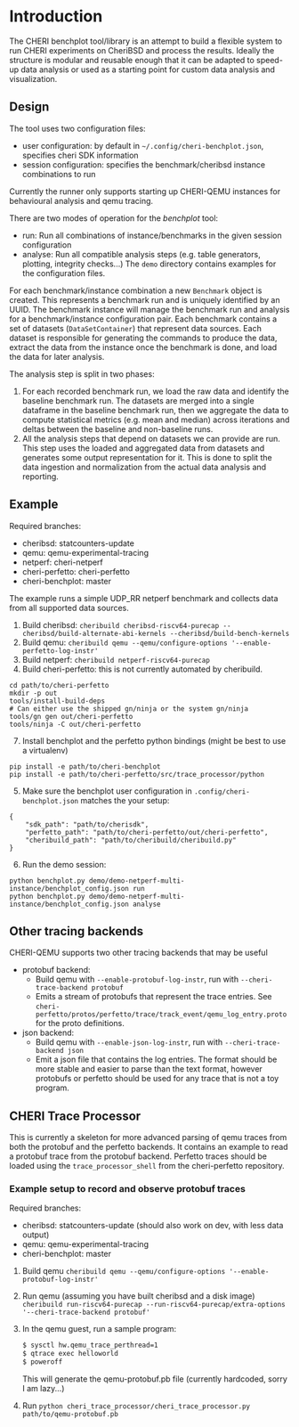 # Introduction
The CHERI benchplot tool/library is an attempt to build a flexible system to run CHERI experiments on CheriBSD and process the results.
Ideally the structure is modular and reusable enough that it can be adapted to speed-up data analysis or used as a starting point
for custom data analysis and visualization.

## Design
The tool uses two configuration files:
 - user configuration: by default in `~/.config/cheri-benchplot.json`, specifies cheri SDK information
 - session configuration: specifies the benchmark/cheribsd instance combinations to run
 
Currently the runner only supports starting up CHERI-QEMU instances for behavioural analysis and qemu tracing.

There are two modes of operation for the *benchplot* tool:
 - run: Run all combinations of instance/benchmarks in the given session configuration
 - analyse: Run all compatible analysis steps (e.g. table generators, plotting, integrity checks...)
The `demo` directory contains examples for the configuration files.

For each benchmark/instance combination a new `Benchmark` object is created. This represents a benchmark run and is uniquely
identified by an UUID. The benchmark instance will manage the benchmark run and analysis for a benchmark/instance configuration pair.
Each benchmark contains a set of datasets (`DataSetContainer`) that represent data sources.
Each dataset is responsible for generating the commands to produce the data, extract the data from the instance
once the benchmark is done, and load the data for later analysis.

The analysis step is split in two phases:
 1. For each recorded benchmark run, we load the raw data and identify the baseline benchmark run.
    The datasets are merged into a single dataframe in the baseline benchmark run, then we aggregate
    the data to compute statistical metrics (e.g. mean and median) across iterations and deltas between
    the baseline and non-baseline runs.
 2. All the analysis steps that depend on datasets we can provide are run. This step uses the loaded and
    aggregated data from datasets and generates some output representation for it.
    This is done to split the data ingestion and normalization from the actual data analysis and reporting.

## Example

Required branches:
 - cheribsd: statcounters-update
 - qemu: qemu-experimental-tracing
 - netperf: cheri-netperf
 - cheri-perfetto: cheri-perfetto
 - cheri-benchplot: master
 
The example runs a simple UDP_RR netperf benchmark and collects data from all supported data sources.
 1. Build cheribsd: `cheribuild cheribsd-riscv64-purecap --cheribsd/build-alternate-abi-kernels --cheribsd/build-bench-kernels`
 2. Build qemu: `cheribuild qemu --qemu/configure-options '--enable-perfetto-log-instr'`
 3. Build netperf: `cheribuild netperf-riscv64-purecap`
 4. Build cheri-perfetto: this is not currently automated by cheribuild.
 ```
 cd path/to/cheri-perfetto
 mkdir -p out
 tools/install-build-deps
 # Can either use the shipped gn/ninja or the system gn/ninja
 tools/gn gen out/cheri-perfetto
 tools/ninja -C out/cheri-perfetto
 ```
 7. Install benchplot and the perfetto python bindings (might be best to use a virtualenv)
 ```
 pip install -e path/to/cheri-benchplot
 pip install -e path/to/cheri-perfetto/src/trace_processor/python
 ```
 5. Make sure the benchplot user configuration in `.config/cheri-benchplot.json` matches the your setup:
```
{
    "sdk_path": "path/to/cherisdk",
    "perfetto_path": "path/to/cheri-perfetto/out/cheri-perfetto",
    "cheribuild_path": "path/to/cheribuild/cheribuild.py"
}
```
 6. Run the demo session: 
 ```
 python benchplot.py demo/demo-netperf-multi-instance/benchplot_config.json run
 python benchplot.py demo/demo-netperf-multi-instance/benchplot_config.json analyse
 ```

## Other tracing backends
CHERI-QEMU supports two other tracing backends that may be useful
 - protobuf backend:
   + Build qemu with `--enable-protobuf-log-instr`, run with `--cheri-trace-backend protobuf`
   + Emits a stream of protobufs that represent the trace entries. See `cheri-perfetto/protos/perfetto/trace/track_event/qemu_log_entry.proto` for the proto definitions.
 - json backend:
   + Build qemu with `--enable-json-log-instr`, run with `--cheri-trace-backend json`
   + Emit a json file that contains the log entries. The format should be more stable and easier to parse than the text format, however protobufs or perfetto should
   be used for any trace that is not a toy program.

## CHERI Trace Processor
This is currently a skeleton for more advanced parsing of qemu traces from both the protobuf and the perfetto backends.
It contains an example to read a protobuf trace from the protobuf backend. Perfetto traces should be loaded using the
`trace_processor_shell` from the cheri-perfetto repository.

### Example setup to record and observe protobuf traces
Required branches:
 - cheribsd: statcounters-update (should also work on dev, with less data output)
 - qemu: qemu-experimental-tracing
 - cheri-benchplot: master
 
 1. Build qemu `cheribuild qemu --qemu/configure-options '--enable-protobuf-log-instr'`
 2. Run qemu (assuming you have built cheribsd and a disk image) `cheribuild run-riscv64-purecap --run-riscv64-purecap/extra-options '--cheri-trace-backend protobuf'`
 3. In the qemu guest, run a sample program:

     ```sh
     $ sysctl hw.qemu_trace_perthread=1
     $ qtrace exec helloworld
     $ poweroff
     ```
     This will generate the qemu-protobuf.pb file (currently hardcoded, sorry I am lazy...)
 4. Run `python cheri_trace_processor/cheri_trace_processor.py path/to/qemu-protobuf.pb`
